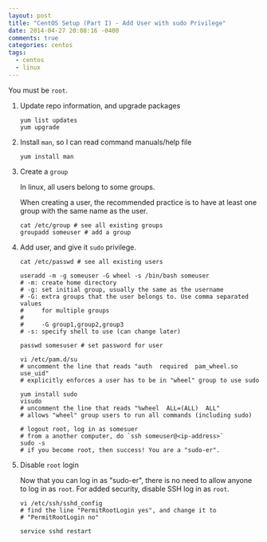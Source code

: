 ```yaml
---
layout: post
title: "CentOS Setup (Part I) - Add User with sudo Privilege"
date: 2014-04-27 20:08:16 -0400
comments: true
categories: centos
tags:
  - centos
  - linux
---
```


You must be `root`.

1. Update repo information, and upgrade packages

    ```
    yum list updates
    yum upgrade
    ```
<!-- more -->

2. Install `man`, so I can read command manuals/help file

    ```
    yum install man
    ```

3. Create a `group`

    In linux, all users belong to some groups.

    When creating a user, the
    recommended practice is to have at least one group with the same name as the
    user.

    ```
    cat /etc/group # see all existing groups
    groupadd someuser # add a group
    ```

2. Add user, and give it `sudo` privilege.

    ```
    cat /etc/passwd # see all existing users

    useradd -m -g someuser -G wheel -s /bin/bash someuser
    # -m: create home directory
    # -g: set initial group, usually the same as the username
    # -G: extra groups that the user belongs to. Use comma separated values
    #     for multiple groups
    #
    #     -G group1,group2,group3
    # -s: specify shell to use (can change later)

    passwd somesuser # set password for user

    vi /etc/pam.d/su
    # uncomment the line that reads "auth  required  pam_wheel.so use_uid"
    # explicitly enforces a user has to be in "wheel" group to use sudo

    yum install sudo
    visudo
    # uncomment the line that reads "%wheel  ALL=(ALL)  ALL"
    # allows "wheel" group users to run all commands (including sudo)

    # logout root, log in as somesuer
    # from a another computer, do `ssh someuser@<ip-address>`
    sudo -s
    # if you become root, then success! You are a "sudo-er".
    ```

4. Disable `root` login

    Now that you can log in as "sudo-er", there is no need to allow anyone to
    log in as `root`. For added security, disable SSH log in as `root`.

    ```
    vi /etc/ssh/sshd_config
    # find the line "PermitRootLogin yes", and change it to
    # "PermitRootLogin no"

    service sshd restart
    ```
